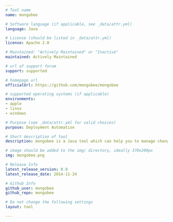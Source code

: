 ```yaml
---
# Tool name
name: mongobee

# Software language (if applicable, see _data/attr.yml)
language: Java

# License (should be listed in _data/attr.yml)
license: Apache 2.0

# Maintained: "Actively Maintained" or "Inactive"
maintained: Actively Maintained

# url of support forum
support: supported

# homepage url
officialUrl: https://github.com/mongobee/mongobee

# supported operating systems (if applicable)
environments:
- apple
- linux
- windows

# Purpose (see _data/attr.yml for valid choices)
purpose: Deployment Automation

# Short description of tool
description: mongobee is a Java tool which can help you to manage changes in your MongoDB database and keep them synchronized with your Java application. The concept is similar to Liquibase, Flyway, mongeez etc. but without XML files.

# image should be added to the img/ directory, ideally 370x200px
img: mongobee.png

# Release Info
latest_release_version: 0.9
latest_release_date: 2014-11-24

# Github Info
github_user: mongobee
github_repo: mongobee

# Do not change the following settings
layout: tool

---
```


